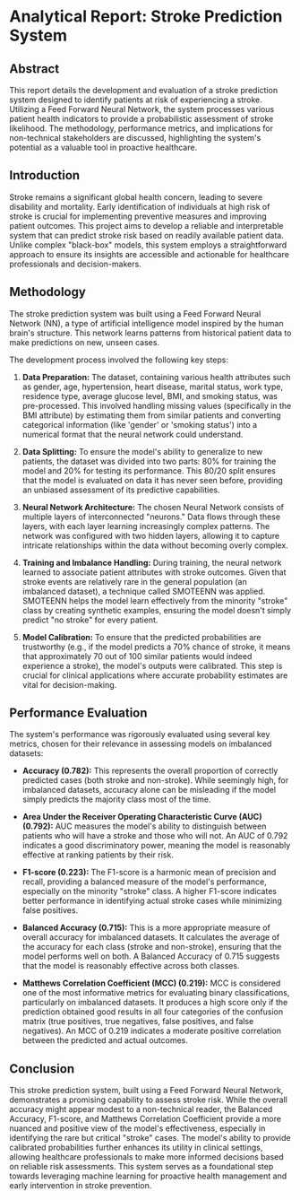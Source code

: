 # Analytical Report: Stroke Prediction System

## Abstract
This report details the development and evaluation of a stroke prediction system designed to identify patients at risk of experiencing a stroke. Utilizing a Feed Forward Neural Network, the system processes various patient health indicators to provide a probabilistic assessment of stroke likelihood. The methodology, performance metrics, and implications for non-technical stakeholders are discussed, highlighting the system's potential as a valuable tool in proactive healthcare.

## Introduction
Stroke remains a significant global health concern, leading to severe disability and mortality. Early identification of individuals at high risk of stroke is crucial for implementing preventive measures and improving patient outcomes. This project aims to develop a reliable and interpretable system that can predict stroke risk based on readily available patient data. Unlike complex "black-box" models, this system employs a straightforward approach to ensure its insights are accessible and actionable for healthcare professionals and decision-makers.

## Methodology
The stroke prediction system was built using a Feed Forward Neural Network (NN), a type of artificial intelligence model inspired by the human brain's structure. This network learns patterns from historical patient data to make predictions on new, unseen cases.

The development process involved the following key steps:

1.  **Data Preparation:** The dataset, containing various health attributes such as gender, age, hypertension, heart disease, marital status, work type, residence type, average glucose level, BMI, and smoking status, was pre-processed. This involved handling missing values (specifically in the BMI attribute) by estimating them from similar patients and converting categorical information (like 'gender' or 'smoking status') into a numerical format that the neural network could understand.

2.  **Data Splitting:** To ensure the model's ability to generalize to new patients, the dataset was divided into two parts: 80% for training the model and 20% for testing its performance. This 80/20 split ensures that the model is evaluated on data it has never seen before, providing an unbiased assessment of its predictive capabilities.

3.  **Neural Network Architecture:** The chosen Neural Network consists of multiple layers of interconnected "neurons." Data flows through these layers, with each layer learning increasingly complex patterns. The network was configured with two hidden layers, allowing it to capture intricate relationships within the data without becoming overly complex.

4.  **Training and Imbalance Handling:** During training, the neural network learned to associate patient attributes with stroke outcomes. Given that stroke events are relatively rare in the general population (an imbalanced dataset), a technique called SMOTEENN was applied. SMOTEENN helps the model learn effectively from the minority "stroke" class by creating synthetic examples, ensuring the model doesn't simply predict "no stroke" for every patient.

5.  **Model Calibration:** To ensure that the predicted probabilities are trustworthy (e.g., if the model predicts a 70% chance of stroke, it means that approximately 70 out of 100 similar patients would indeed experience a stroke), the model's outputs were calibrated. This step is crucial for clinical applications where accurate probability estimates are vital for decision-making.

## Performance Evaluation
The system's performance was rigorously evaluated using several key metrics, chosen for their relevance in assessing models on imbalanced datasets:

*   **Accuracy (0.782):** This represents the overall proportion of correctly predicted cases (both stroke and non-stroke). While seemingly high, for imbalanced datasets, accuracy alone can be misleading if the model simply predicts the majority class most of the time.

*   **Area Under the Receiver Operating Characteristic Curve (AUC) (0.792):** AUC measures the model's ability to distinguish between patients who will have a stroke and those who will not. An AUC of 0.792 indicates a good discriminatory power, meaning the model is reasonably effective at ranking patients by their risk.

*   **F1-score (0.223):** The F1-score is a harmonic mean of precision and recall, providing a balanced measure of the model's performance, especially on the minority "stroke" class. A higher F1-score indicates better performance in identifying actual stroke cases while minimizing false positives.

*   **Balanced Accuracy (0.715):** This is a more appropriate measure of overall accuracy for imbalanced datasets. It calculates the average of the accuracy for each class (stroke and non-stroke), ensuring that the model performs well on both. A Balanced Accuracy of 0.715 suggests that the model is reasonably effective across both classes.

*   **Matthews Correlation Coefficient (MCC) (0.219):** MCC is considered one of the most informative metrics for evaluating binary classifications, particularly on imbalanced datasets. It produces a high score only if the prediction obtained good results in all four categories of the confusion matrix (true positives, true negatives, false positives, and false negatives). An MCC of 0.219 indicates a moderate positive correlation between the predicted and actual outcomes.

## Conclusion
This stroke prediction system, built using a Feed Forward Neural Network, demonstrates a promising capability to assess stroke risk. While the overall accuracy might appear modest to a non-technical reader, the Balanced Accuracy, F1-score, and Matthews Correlation Coefficient provide a more nuanced and positive view of the model's effectiveness, especially in identifying the rare but critical "stroke" cases. The model's ability to provide calibrated probabilities further enhances its utility in clinical settings, allowing healthcare professionals to make more informed decisions based on reliable risk assessments. This system serves as a foundational step towards leveraging machine learning for proactive health management and early intervention in stroke prevention.
